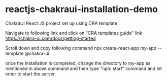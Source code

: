 # reactjs-chakraui-installation-demo
ChakraUI React JS project set up using CRA template

Navigate to following link and click on "CRA templates guide" link
https://chakra-ui.com/docs/getting-started

Scroll down and copy following command
npx create-react-app my-app --template @chakra-ui

once the installation is completed, change the directory to my-app as mentioned in above command 
and then type "npm start" command and hit enter to start the server
